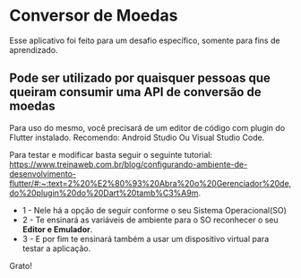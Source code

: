 # Conversor de Moedas

Esse aplicativo foi feito para um desafio específico, somente para fins de aprendizado.

## Pode ser utilizado por quaisquer pessoas que queiram consumir uma API de conversão de moedas

Para uso do mesmo, você precisará de um editor de código com plugin do Flutter instalado. 
Recomendo: Android Studio Ou Visual Studio Code.

Para testar e modificar basta seguir o seguinte tutorial: https://www.treinaweb.com.br/blog/configurando-ambiente-de-desenvolvimento-flutter/#:~:text=2%20%E2%80%93%20Abra%20o%20Gerenciador%20de,do%20plugin%20do%20Dart%20tamb%C3%A9m.

<ul> 
  <li> 1 - Nele há a opção de seguir conforme o seu Sistema Operacional(SO) </li>
  <li> 2 - Te ensinará as variáveis de ambiente para o SO reconhecer o seu <b>Editor e Emulador</b>. </li>
  <li> 3 - E por fim te ensinará também a usar um dispositivo virtual para testar a aplicação. </li>
</ul>

Grato!
